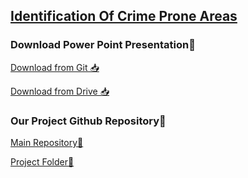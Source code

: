## [Identification Of Crime Prone Areas](https://team-prorillons.github.io/)

### Download Power Point Presentation📜
[Download from Git 📥]() 

[Download from Drive 📥]()

### Our Project Github Repository📂 
[Main Repository📁]()

[Project Folder📁]() 
